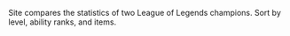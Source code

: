 Site compares the statistics of two League of Legends champions. Sort by level, ability ranks, and items.
